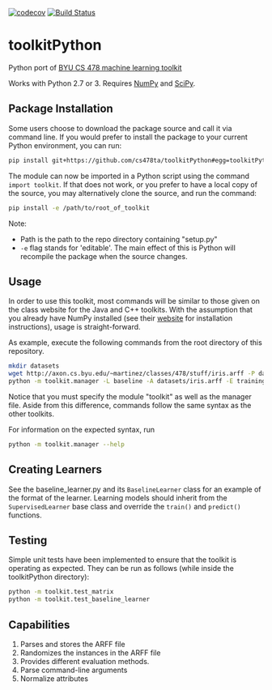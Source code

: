 [![codecov](https://codecov.io/gh/cs478ta/toolkitPython/branch/master/graph/badge.svg)](https://codecov.io/gh/cs478ta/toolkitPython)
[![Build Status](https://travis-ci.org/cs478ta/toolkitPython.svg?branch=master)](https://travis-ci.org/cs478ta/toolkitPython)


# toolkitPython
Python port of [BYU CS 478 machine learning toolkit](http://axon.cs.byu.edu/~martinez/classes/478/stuff/Toolkit.html)

Works with Python 2.7 or 3. Requires [NumPy](http://www.numpy.org) and [SciPy](https://www.scipy.org/).

## Package Installation
Some users choose to download the package source and call it via command line. If you would prefer to install the package to your current Python environment, you can run:
```bash
pip install git+https://github.com/cs478ta/toolkitPython#egg=toolkitPython
```
The module can now be imported in a Python script using the command `import toolkit`. If that does not work, or you prefer to have a local copy of the source, you may alternatively clone the source, and run the command:

```bash
pip install -e /path/to/root_of_toolkit
```

Note:
* Path is the path to the repo directory containing "setup.py"
* `-e` flag stands for 'editable'. The main effect of this is Python will recompile the package when the source changes.

## Usage

In order to use this toolkit, most commands will be similar to those given
on the class website for the Java and C++ toolkits. With the assumption that
you already have NumPy installed (see their [website](http://www.numpy.org) for
installation instructions), usage is straight-forward.

As example, execute the following commands from the root directory of this
repository.

```bash
mkdir datasets
wget http://axon.cs.byu.edu/~martinez/classes/478/stuff/iris.arff -P datasets/
python -m toolkit.manager -L baseline -A datasets/iris.arff -E training
```

Notice that you must specify the module "toolkit" as well as the manager file. 
Aside from this difference, commands follow the same syntax as the other toolkits.

For information on the expected syntax, run

```bash
python -m toolkit.manager --help
```

## Creating Learners

See the baseline_learner.py and its `BaselineLearner` class for an example of
the format of the learner. Learning models should inherit from the `SupervisedLearner` base class and override
the `train()` and `predict()` functions.

## Testing

Simple unit tests have been implemented to ensure that the toolkit is operating as expected. They can be run as follows (while inside the toolkitPython directory):
```bash
python -m toolkit.test_matrix
python -m toolkit.test_baseline_learner
```

## Capabilities

1. Parses and stores the ARFF file
2. Randomizes the instances in the ARFF file
3. Provides different evaluation methods. 
4. Parse command-line arguments
5. Normalize attributes
